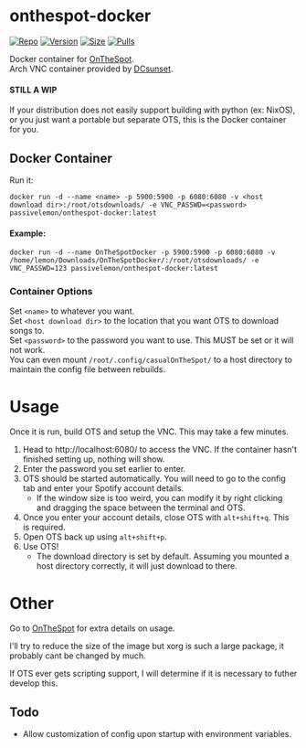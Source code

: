 # onthespot-docker </br>

[![Repo](https://img.shields.io/badge/Docker-Repo-007EC6?labelColor-555555&color-007EC6&logo=docker&logoColor=fff&style=flat-square)](https://hub.docker.com/r/passivelemon/onthespot-docker)
[![Version](https://img.shields.io/docker/v/passivelemon/onthespot-docker/latest?labelColor-555555&color-007EC6&style=flat-square)](https://hub.docker.com/r/passivelemon/onthespot-docker)
[![Size](https://img.shields.io/docker/image-size/passivelemon/onthespot-docker/latest?sort=semver&labelColor-555555&color-007EC6&style=flat-square)](https://hub.docker.com/r/passivelemon/onthespot-docker)
[![Pulls](https://img.shields.io/docker/pulls/passivelemon/onthespot-docker?labelColor-555555&color-007EC6&style=flat-square)](https://hub.docker.com/r/passivelemon/onthespot-docker)

Docker container for [OnTheSpot](https://github.com/casualsnek/onthespot). </br>
Arch VNC container provided by [DCsunset](https://github.com/DCsunset/docker-i3-arch-vnc). </br>

#### STILL A WIP </br>

If your distribution does not easily support building with python (ex: NixOS), or you just want a portable but separate OTS, this is the Docker container for you. </br>

## Docker Container </br>
Run it: </br>
```
docker run -d --name <name> -p 5900:5900 -p 6080:6080 -v <host download dir>:/root/otsdownloads/ -e VNC_PASSWD=<password> passivelemon/onthespot-docker:latest
```
#### Example: </br>
```
docker run -d --name OnTheSpotDocker -p 5900:5900 -p 6080:6080 -v /home/lemon/Downloads/OnTheSpotDocker/:/root/otsdownloads/ -e VNC_PASSWD=123 passivelemon/onthespot-docker:latest
```

### Container Options </br>
Set `<name>` to whatever you want. </br>
Set `<host download dir>` to the location that you want OTS to download songs to. </br>
Set `<password>` to the password you want to use. This MUST be set or it will not work. </br>
You can even mount `/root/.config/casualOnTheSpot/` to a host directory to maintain the config file between rebuilds. </br>

# Usage </br>
Once it is run, build OTS and setup the VNC. This may take a few minutes. </br>
1. Head to http://localhost:6080/ to access the VNC. If the container hasn't finished setting up, nothing will show. </br>
2. Enter the password you set earlier to enter. </br>
3. OTS should be started automatically. You will need to go to the config tab and enter your Spotify account details. </br>
   - If the window size is too weird, you can modify it by right clicking and dragging the space between the terminal and OTS. </br>
4. Once you enter your account details, close OTS with `alt+shift+q`. This is required. </br>
5. Open OTS back up using `alt+shift+p`. </br>
6. Use OTS! </br>
   - The download directory is set by default. Assuming you mounted a host directory correctly, it will just download to there. </br>

# Other </br>
Go to [OnTheSpot](https://github.com/casualsnek/onthespot) for extra details on usage. </br>

I'll try to reduce the size of the image but xorg is such a large package, it probably cant be changed by much. </br>

If OTS ever gets scripting support, I will determine if it is necessary to futher develop this. </br>

## Todo
- Allow customization of config upon startup with environment variables. </br>
